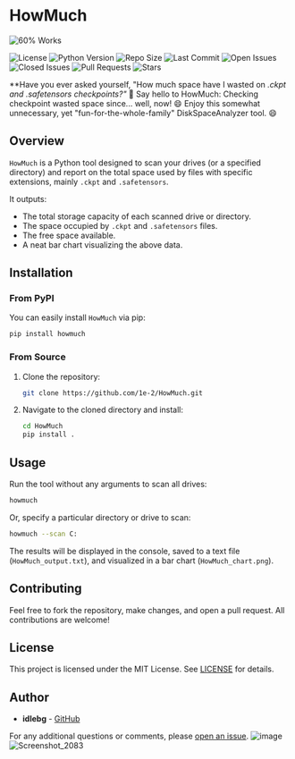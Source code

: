 ﻿
# HowMuch
![60% Works](https://img.shields.io/badge/60%25%20of%20the%20Time-It%20Works%20Every%20Time-green)


![License](https://img.shields.io/github/license/1e-2/HowMuch)
![Python Version](https://img.shields.io/badge/python-3.7+-blue.svg)
![Repo Size](https://img.shields.io/github/repo-size/1e-2/HowMuch)
![Last Commit](https://img.shields.io/github/last-commit/1e-2/HowMuch)
![Open Issues](https://img.shields.io/github/issues-raw/1e-2/HowMuch)
![Closed Issues](https://img.shields.io/github/issues-closed-raw/1e-2/HowMuch)
![Pull Requests](https://img.shields.io/github/issues-pr/1e-2/HowMuch)
![Stars](https://img.shields.io/github/stars/1e-2/HowMuch)


**Have you ever asked yourself, "How much space have I wasted on *.ckpt and *.safetensors checkpoints?"** 🤔
Say hello to HowMuch: Checking checkpoint wasted space since... well, now! 😄 Enjoy this somewhat unnecessary, yet "fun-for-the-whole-family" DiskSpaceAnalyzer tool. 😄
## Overview

`HowMuch` is a Python tool designed to scan your drives (or a specified directory) and report on the total space used by files with specific extensions, mainly `.ckpt` and `.safetensors`. 

It outputs:
- The total storage capacity of each scanned drive or directory.
- The space occupied by `.ckpt` and `.safetensors` files.
- The free space available.
- A neat bar chart visualizing the above data.

## Installation

### From PyPI

You can easily install `HowMuch` via pip:

```bash
pip install howmuch
```

### From Source

1. Clone the repository:

   ```bash
   git clone https://github.com/1e-2/HowMuch.git
   ```

2. Navigate to the cloned directory and install:

   ```bash
   cd HowMuch
   pip install .
   ```

## Usage


Run the tool without any arguments to scan all drives:

```bash
howmuch
```

Or, specify a particular directory or drive to scan:

```bash
howmuch --scan C:
```

The results will be displayed in the console, saved to a text file (`HowMuch_output.txt`), and visualized in a bar chart (`HowMuch_chart.png`).

## Contributing

Feel free to fork the repository, make changes, and open a pull request. All contributions are welcome!

## License

This project is licensed under the MIT License. See [LICENSE](https://github.com/1e-2/HowMuch/blob/main/LICENSE) for details.

## Author

- **idlebg** - [GitHub](https://github.com/idlebg)

For any additional questions or comments, please [open an issue](https://github.com/1e-2/HowMuch/issues/new).
![image](https://github.com/1e-2/HowMuch/assets/50985923/71446a10-6652-48f7-a19a-157e3465966a)
![Screenshot_2083](https://github.com/1e-2/HowMuch/assets/50985923/d7e229e2-b45f-498b-bdf6-8a10ff7122bb)
